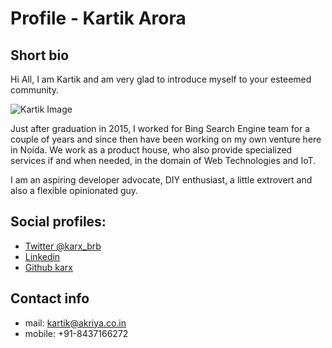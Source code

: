# Profile - Kartik Arora

## Short bio
Hi All, I am Kartik and am very glad to introduce myself to your esteemed community.

![Kartik Image](https://avatars3.githubusercontent.com/u/7826138?s=400&u=9fb2c463d89472c513d0d0f47c77218f348a0a0b&v=4)

Just after graduation in 2015, I worked for Bing Search Engine team for a couple of years and since then have been working on my own venture here in Noida. 
We work as a product house, who also provide specialized services if and when needed, in the domain of Web Technologies and IoT.

I am an aspiring developer advocate, DIY enthusiast, a little extrovert and also a flexible opinionated guy.


## Social profiles:
* [Twitter @karx_brb](https://twitter.com/karx_brb)
* [Linkedin](https://www.linkedin.com/in/karx01/)
* [Github karx](https://github.com/karx)


## Contact info
* mail: kartik@akriya.co.in
* mobile: +91-8437166272
